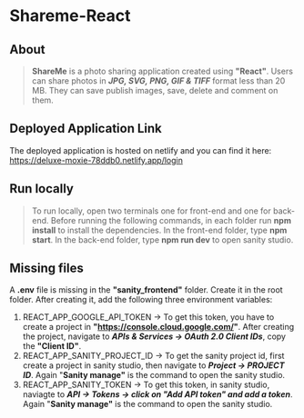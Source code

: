 # Shareme-React

## About 
> **ShareMe** is a photo sharing application created using **"React"**.
> Users can share photos in ***JPG, SVG, PNG, GIF & TIFF*** format less than 20 MB.
> They can save publish images, save, delete and comment on them.

## Deployed Application Link
The deployed application is hosted on netlify and you can find it here:
https://deluxe-moxie-78ddb0.netlify.app/login

## Run locally
> To run locally, open two terminals one for front-end and one for back-end.
> Before running the following commands, in each folder run **npm install** to install the dependencies.
> In the front-end folder, type **npm start**.
> In the back-end folder, type **npm run dev** to open sanity studio.

## Missing files
A **.env** file is missing in the **"sanity_frontend"** folder. Create it in the root folder.
After creating it, add the following three environment variables:
1) REACT_APP_GOOGLE_API_TOKEN -> To get this token, you have to create a project in **"https://console.cloud.google.com/"**. After creating the project, navigate to ***APIs & Services -> OAuth 2.0 Client IDs***, copy the **"Client ID"**.
2) REACT_APP_SANITY_PROJECT_ID -> To get the sanity project id, first create a project in sanity studio, then navigate to ***Project -> PROJECT ID***. Again "**Sanity manage"** is the command to open the sanity studio.
3) REACT_APP_SANITY_TOKEN -> To get this token, in sanity studio, naviagte to ***API -> Tokens -> click on "Add API token" and add a token***. Again "**Sanity manage"** is the command to open the sanity studio.
